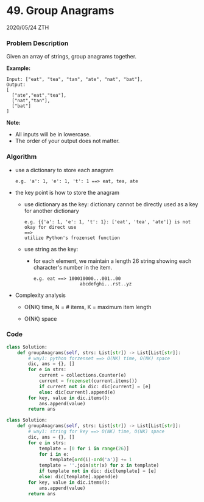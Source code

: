 # 49. Group Anagrams

2020/05/24 ZTH

### Problem Description

Given an array of strings, group anagrams together.

**Example:**

```
Input: ["eat", "tea", "tan", "ate", "nat", "bat"],
Output:
[
  ["ate","eat","tea"],
  ["nat","tan"],
  ["bat"]
]
```

**Note:**

- All inputs will be in lowercase.
- The order of your output does not matter.



### Algorithm

* use a dictionary to store each anagram

  ```
  e.g. 'a': 1, 'e': 1, 't': 1 ==> eat, tea, ate
  ```

* the key point is how to store the anagram

  * use dictionary as the key: dictionary cannot be directly used as a key for another dictionary

    ```
    e.g. {{'a': 1, 'e': 1, 't': 1}: ['eat', 'tea', 'ate']} is not okay for direct use
    ==>
    utilize Python's frozenset function
    ```

  * use string as the key:

    * for each element, we maintain a length 26 string showing each character's number in the item.

      ```
      e.g. eat ==> 100010000...001..00
      			       abcdefghi...rst..yz
      ```

* Complexity analysis

  * O(NK) time, N = # items, K = maximum item length

  * O(NK) space

    

### Code

```python
class Solution:
    def groupAnagrams(self, strs: List[str]) -> List[List[str]]:            
        # way1: python forzenset ==> O(NK) time, O(NK) space
        dic, ans = {}, []
        for e in strs:
            current = collections.Counter(e)
            current = frozenset(current.items())
            if current not in dic: dic[current] = [e]
            else: dic[current].append(e)
        for key, value in dic.items():
            ans.append(value)
        return ans
```



```python
class Solution:
    def groupAnagrams(self, strs: List[str]) -> List[List[str]]:
        # way1: string for key ==> O(NK) time, O(NK) space
        dic, ans = {}, []
        for e in strs:
            template = [0 for i in range(26)]
            for i in e:
                template[ord(i)-ord('a')] += 1
            template = ''.join(str(x) for x in template)
            if template not in dic: dic[template] = [e]
            else: dic[template].append(e)
        for key, value in dic.items():
            ans.append(value)
        return ans
```

